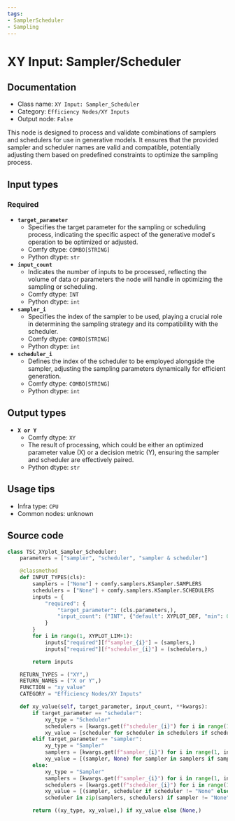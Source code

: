 ```yaml
---
tags:
- SamplerScheduler
- Sampling
---
```


# XY Input: Sampler/Scheduler
## Documentation
- Class name: `XY Input: Sampler_Scheduler`
- Category: `Efficiency Nodes/XY Inputs`
- Output node: `False`

This node is designed to process and validate combinations of samplers and schedulers for use in generative models. It ensures that the provided sampler and scheduler names are valid and compatible, potentially adjusting them based on predefined constraints to optimize the sampling process.
## Input types
### Required
- **`target_parameter`**
    - Specifies the target parameter for the sampling or scheduling process, indicating the specific aspect of the generative model's operation to be optimized or adjusted.
    - Comfy dtype: `COMBO[STRING]`
    - Python dtype: `str`
- **`input_count`**
    - Indicates the number of inputs to be processed, reflecting the volume of data or parameters the node will handle in optimizing the sampling or scheduling.
    - Comfy dtype: `INT`
    - Python dtype: `int`
- **`sampler_i`**
    - Specifies the index of the sampler to be used, playing a crucial role in determining the sampling strategy and its compatibility with the scheduler.
    - Comfy dtype: `COMBO[STRING]`
    - Python dtype: `int`
- **`scheduler_i`**
    - Defines the index of the scheduler to be employed alongside the sampler, adjusting the sampling parameters dynamically for efficient generation.
    - Comfy dtype: `COMBO[STRING]`
    - Python dtype: `int`
## Output types
- **`X or Y`**
    - Comfy dtype: `XY`
    - The result of processing, which could be either an optimized parameter value (X) or a decision metric (Y), ensuring the sampler and scheduler are effectively paired.
    - Python dtype: `str`
## Usage tips
- Infra type: `CPU`
- Common nodes: unknown


## Source code
```python
class TSC_XYplot_Sampler_Scheduler:
    parameters = ["sampler", "scheduler", "sampler & scheduler"]

    @classmethod
    def INPUT_TYPES(cls):
        samplers = ["None"] + comfy.samplers.KSampler.SAMPLERS
        schedulers = ["None"] + comfy.samplers.KSampler.SCHEDULERS
        inputs = {
            "required": {
                "target_parameter": (cls.parameters,),
                "input_count": ("INT", {"default": XYPLOT_DEF, "min": 0, "max": XYPLOT_LIM, "step": 1})
            }
        }
        for i in range(1, XYPLOT_LIM+1):
            inputs["required"][f"sampler_{i}"] = (samplers,)
            inputs["required"][f"scheduler_{i}"] = (schedulers,)

        return inputs

    RETURN_TYPES = ("XY",)
    RETURN_NAMES = ("X or Y",)
    FUNCTION = "xy_value"
    CATEGORY = "Efficiency Nodes/XY Inputs"

    def xy_value(self, target_parameter, input_count, **kwargs):
        if target_parameter == "scheduler":
            xy_type = "Scheduler"
            schedulers = [kwargs.get(f"scheduler_{i}") for i in range(1, input_count + 1)]
            xy_value = [scheduler for scheduler in schedulers if scheduler != "None"]
        elif target_parameter == "sampler":
            xy_type = "Sampler"
            samplers = [kwargs.get(f"sampler_{i}") for i in range(1, input_count + 1)]
            xy_value = [(sampler, None) for sampler in samplers if sampler != "None"]
        else:
            xy_type = "Sampler"
            samplers = [kwargs.get(f"sampler_{i}") for i in range(1, input_count + 1)]
            schedulers = [kwargs.get(f"scheduler_{i}") for i in range(1, input_count + 1)]
            xy_value = [(sampler, scheduler if scheduler != "None" else None) for sampler,
            scheduler in zip(samplers, schedulers) if sampler != "None"]

        return ((xy_type, xy_value),) if xy_value else (None,)

```
